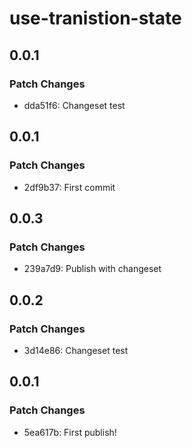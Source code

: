 # use-tranistion-state

## 0.0.1

### Patch Changes

- dda51f6: Changeset test

## 0.0.1

### Patch Changes

- 2df9b37: First commit

## 0.0.3

### Patch Changes

- 239a7d9: Publish with changeset

## 0.0.2

### Patch Changes

- 3d14e86: Changeset test

## 0.0.1

### Patch Changes

- 5ea617b: First publish!
